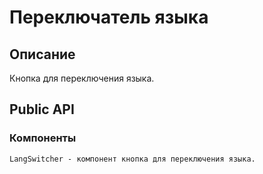 # Переключатель языка

## Описание
Кнопка для переключения языка.

## Public API
### Компоненты
    LangSwitcher - компонент кнопка для переключения языка.